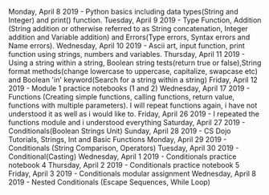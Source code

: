 Monday, April 8 2019 - Python basics including data types(String and Integer) and print() function.
Tuesday, April 9 2019 - Type Function, Addition (String addition or otherwise referred to as String concatenation, Integer addition and Variable addition) and Errors(Type errors, Syntax errors and Name errors).
Wednesday, April 10 2019 - Ascii art, input function, print function using strings, numbers and variables.
Thursday, April 11 2019 - Using a string within a string, Boolean string tests(return true or false),String format methods(change lowercase to uppercase, capitalize, swapcase etc) and Boolean 'in' keyword(Search for a string within a string)
Friday, April 12 2019  - Module 1 practice notebooks (1 and 2)
Wednesday, April 17 2019 - Functions (Creating simple functions, calling functions, return value, functions with multiple parameters). I will repeat functions again, i have not understood it as well as i would like to.
Friday, April 26 2019 - I repeated the functions module and i understood everything
Saturday, April 27 2019 - Conditionals(Boolean Strings Unit)
Sunday, April 28 2019 - CS Dojo Tutorials, Strings, Int and Basic Functions
Monday, April 29 2019 - Conditionals (String Comparison, Operators)
Tuesday, April 30 2019 - Conditional(Casting)
Wednesday, April 1 2019 - Conditionals practice notebook 4
Thursday, April 2 2019 - Conditionals practice notebook 5
Friday, April 3 2019 - Conditionals modular assignment
Wednesday, April 8 2019 - Nested Conditionals (Escape Sequences, While Loop)